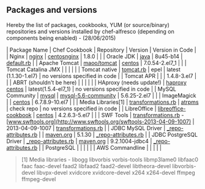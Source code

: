 Packages and versions
---

Hereby the list of packages, cookbooks, YUM (or source/binary) repositories and versions installed by chef-alfresco (depending on components being enabled) - (28/06/2015)

| Package Name | Chef Cookbook | Repository | Version | Version in Code |
| Nginx | [nginx](https://github.com/miketheman/nginx) | [centosnginx](http://nginx.org/packages/centosnginx) | 1.8.0 | |
| Oracle JDK | [java](https://github.com/agileorbit-cookbooks/java) | 8u45-b14 | [default.rb](https://github.com/Alfresco/chef-alfresco/blob/master/attributes/default.rb) |
| Apache Tomcat | [maoo/tomcat](https://github.com/maoo/tomcat) | [centos](http://mirrorlist.centos.org) | 7.0.54-2.el7_1 | |
| Tomcat Catalina JMX | | | | |
| Tomcat native | [tomcat.rb]() | epel | latest (1.1.30-1.el7) | no versions specified in code |
| Tomcat APR | | | 1.4.8-3.el7 | |
| ABRT (shouldn't be here) | | | | |
| HAproxy (needs update!) | [haproxy](https://github.com/hw-cookbooks/haproxy) [centos](http://mirrorlist.centos.org) | latest(1.5.4-el7_1) | no versions specified in code |
| MySQL Community | [mysql](https://github.com/chef-cookbooks/mysql) | [mysql-5.6-community](http://repo.mysql.com/yum/mysql-5.6-community) | 5.6.25-2.el7 | |
| ImageMagick | | [centos](http://mirrorlist.centos.org) | 6.7.8.9-10.el7 | |
| Media Libraries[1] | [transformations.rb](https://github.com/Alfresco/chef-alfresco/blob/master/recipes/transformations.rb) | [atrpms](http://dl.atrpms.net) | check repo | no versions specified in code |
| LibreOffice | [libreoffice-cookbook](https://github.com/Youscribe/libreoffice-cookbook) | [centos](http://mirrorlist.centos.org) | 4.2.6.3-5.el7 | |
| SWF Tools | [transformations.rb](https://github.com/Alfresco/chef-alfresco/blob/master/recipes/transformations.rb) - [www.swftools.org](http://www.swftools.org/swftools-2013-04-09-1007) | 2013-04-09-1007 | [transformations.rb](https://github.com/Alfresco/chef-alfresco/blob/master/recipes/transformations.rb) |
| JDBC MySQL Driver | [_repo-attributes.rb](https://github.com/Alfresco/chef-alfresco/blob/master/recipes/_repo-attributes.rb) |  | [maven.org](http://search.maven.org/#artifactdetails%7Cmysql%7Cmysql-connector-java%7C5.1.30%7Cjar) | 5.1.30 | [_repo-attributes.rb](https://github.com/Alfresco/chef-alfresco/blob/master/recipes/_repo-attributes.rb) |
| JDBC PostgreSQL Driver | [_repo-attributes.rb](https://github.com/Alfresco/chef-alfresco/blob/master/recipes/_repo-attributes.rb) |  [maven.org](http://search.maven.org/#artifactdetails%7Corg.postgresql%7Cpostgresql%7C9.2-1004-jdbc4%7Cjar)  | 9.2.1004-jdbc4 | [_repo-attributes.rb](https://github.com/Alfresco/chef-alfresco/blob/master/recipes/_repo-attributes.rb) |
| PostgreSQL | | | | |
| AWS Commandline | | | | |

> [1] Media libraries - libogg libvorbis vorbis-tools libmp3lame0 libfaac0 faac faac-devel faad2 libfaad2 faad2-devel libtheora-devel libvorbis-devel libvpx-devel xvidcore xvidcore-devel x264 x264-devel ffmpeg ffmpeg-devel
